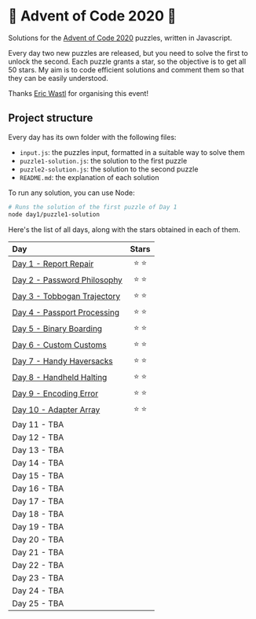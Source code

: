 # 🌲 Advent of Code 2020 🌲

Solutions for the [Advent of Code 2020](https://adventofcode.com/2020) puzzles, written in Javascript.

Every day two new puzzles are released, but you need to solve the first to unlock the second. Each puzzle grants a star, so the objective is to get all 50 stars. My aim is to code efficient solutions and comment them so that they can be easily understood.

Thanks [Eric Wastl](https://twitter.com/ericwastl) for organising this event!

## Project structure

Every day has its own folder with the following files:

- `input.js`: the puzzles input, formatted in a suitable way to solve them
- `puzzle1-solution.js`: the solution to the first puzzle
- `puzzle2-solution.js`: the solution to the second puzzle
- `README.md`: the explanation of each solution

To run any solution, you can use Node:

```sh
# Runs the solution of the first puzzle of Day 1
node day1/puzzle1-solution
```

Here's the list of all days, along with the stars obtained in each of them.

| Day | Stars |
| :--- | :---: |
| [Day 1 - Report Repair](./day1) | ⭐️ ⭐️ |
| [Day 2 - Password Philosophy](./day2) | ⭐️ ⭐️ |
| [Day 3 - Tobbogan Trajectory](./day3) | ⭐️ ⭐️ |
| [Day 4 - Passport Processing](./day4) | ⭐️ ⭐️ |
| [Day 5 - Binary Boarding](./day5) | ⭐️ ⭐️ |
| [Day 6 - Custom Customs](./day6) | ⭐️ ⭐️ |
| [Day 7 - Handy Haversacks](./day7) | ⭐️ ⭐️ |
| [Day 8 - Handheld Halting](./day8) | ⭐️ ⭐️ |
| [Day 9 - Encoding Error](./day9) | ⭐️ ⭐️ |
| [Day 10 - Adapter Array](./day10) | ⭐️ ⭐️ |
| Day 11 - TBA | |
| Day 12 - TBA | |
| Day 13 - TBA | |
| Day 14 - TBA | |
| Day 15 - TBA | |
| Day 16 - TBA | |
| Day 17 - TBA | |
| Day 18 - TBA | |
| Day 19 - TBA | |
| Day 20 - TBA | |
| Day 21 - TBA | |
| Day 22 - TBA | |
| Day 23 - TBA | |
| Day 24 - TBA | |
| Day 25 - TBA | |